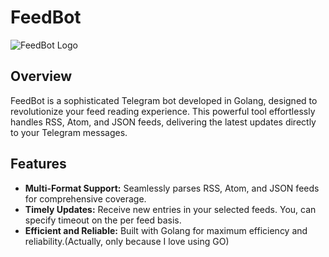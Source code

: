 # FeedBot

![FeedBot Logo](link/to/your/logo.png)

## Overview

FeedBot is a sophisticated Telegram bot developed in Golang, designed to revolutionize your feed reading experience. This powerful tool effortlessly handles RSS, Atom, and JSON feeds, delivering the latest updates directly to your Telegram messages.

## Features

- **Multi-Format Support:** Seamlessly parses RSS, Atom, and JSON feeds for comprehensive coverage.
- **Timely Updates:** Receive new entries in your selected feeds. You, can specify timeout on the per feed basis.
- **Efficient and Reliable:** Built with Golang for maximum efficiency and reliability.(Actually, only because I love using GO)
